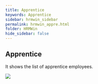 ```yaml
---
title: Apprentice
keywords: Apprentice
sidebar: hrmwin_sidebar
permalink: hrmwin_appre.html
folder: HRMWin   
hide_sidebar: false
---
```


## Apprentice

It shows the list of apprentice employees.

![](http://docs.risersoft.com/hrmnirvana/ImagesExt/image8_240.jpg)

